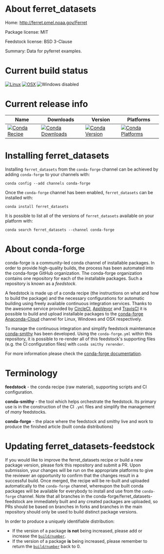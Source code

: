 About ferret_datasets
=====================

Home: http://ferret.pmel.noaa.gov/Ferret

Package license: MIT

Feedstock license: BSD 3-Clause

Summary: Data for pyferret examples.



Current build status
====================

[![Linux](https://img.shields.io/circleci/project/github/conda-forge/ferret_datasets-feedstock/master.svg?label=Linux)](https://circleci.com/gh/conda-forge/ferret_datasets-feedstock)
[![OSX](https://img.shields.io/travis/conda-forge/ferret_datasets-feedstock/master.svg?label=macOS)](https://travis-ci.org/conda-forge/ferret_datasets-feedstock)
![Windows disabled](https://img.shields.io/badge/Windows-disabled-lightgrey.svg)

Current release info
====================

| Name | Downloads | Version | Platforms |
| --- | --- | --- | --- |
| [![Conda Recipe](https://img.shields.io/badge/recipe-ferret_datasets-green.svg)](https://anaconda.org/conda-forge/ferret_datasets) | [![Conda Downloads](https://img.shields.io/conda/dn/conda-forge/ferret_datasets.svg)](https://anaconda.org/conda-forge/ferret_datasets) | [![Conda Version](https://img.shields.io/conda/vn/conda-forge/ferret_datasets.svg)](https://anaconda.org/conda-forge/ferret_datasets) | [![Conda Platforms](https://img.shields.io/conda/pn/conda-forge/ferret_datasets.svg)](https://anaconda.org/conda-forge/ferret_datasets) |

Installing ferret_datasets
==========================

Installing `ferret_datasets` from the `conda-forge` channel can be achieved by adding `conda-forge` to your channels with:

```
conda config --add channels conda-forge
```

Once the `conda-forge` channel has been enabled, `ferret_datasets` can be installed with:

```
conda install ferret_datasets
```

It is possible to list all of the versions of `ferret_datasets` available on your platform with:

```
conda search ferret_datasets --channel conda-forge
```


About conda-forge
=================

conda-forge is a community-led conda channel of installable packages.
In order to provide high-quality builds, the process has been automated into the
conda-forge GitHub organization. The conda-forge organization contains one repository
for each of the installable packages. Such a repository is known as a *feedstock*.

A feedstock is made up of a conda recipe (the instructions on what and how to build
the package) and the necessary configurations for automatic building using freely
available continuous integration services. Thanks to the awesome service provided by
[CircleCI](https://circleci.com/), [AppVeyor](http://www.appveyor.com/)
and [TravisCI](https://travis-ci.org/) it is possible to build and upload installable
packages to the [conda-forge](https://anaconda.org/conda-forge)
[Anaconda-Cloud](http://docs.anaconda.org/) channel for Linux, Windows and OSX respectively.

To manage the continuous integration and simplify feedstock maintenance
[conda-smithy](http://github.com/conda-forge/conda-smithy) has been developed.
Using the ``conda-forge.yml`` within this repository, it is possible to re-render all of
this feedstock's supporting files (e.g. the CI configuration files) with ``conda smithy rerender``.

For more information please check the [conda-forge documentation](https://conda-forge.org/docs/).

Terminology
===========

**feedstock** - the conda recipe (raw material), supporting scripts and CI configuration.

**conda-smithy** - the tool which helps orchestrate the feedstock.
                   Its primary use is in the construction of the CI ``.yml`` files
                   and simplify the management of *many* feedstocks.

**conda-forge** - the place where the feedstock and smithy live and work to
                  produce the finished article (built conda distributions)


Updating ferret_datasets-feedstock
==================================

If you would like to improve the ferret_datasets recipe or build a new
package version, please fork this repository and submit a PR. Upon submission,
your changes will be run on the appropriate platforms to give the reviewer an
opportunity to confirm that the changes result in a successful build. Once
merged, the recipe will be re-built and uploaded automatically to the
`conda-forge` channel, whereupon the built conda packages will be available for
everybody to install and use from the `conda-forge` channel.
Note that all branches in the conda-forge/ferret_datasets-feedstock are
immediately built and any created packages are uploaded, so PRs should be based
on branches in forks and branches in the main repository should only be used to
build distinct package versions.

In order to produce a uniquely identifiable distribution:
 * If the version of a package **is not** being increased, please add or increase
   the [``build/number``](http://conda.pydata.org/docs/building/meta-yaml.html#build-number-and-string).
 * If the version of a package **is** being increased, please remember to return
   the [``build/number``](http://conda.pydata.org/docs/building/meta-yaml.html#build-number-and-string)
   back to 0.